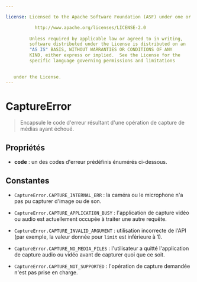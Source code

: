 ```yaml
---

license: Licensed to the Apache Software Foundation (ASF) under one or more contributor license agreements. See the NOTICE file distributed with this work for additional information regarding copyright ownership. The ASF licenses this file to you under the Apache License, Version 2.0 (the "License"); you may not use this file except in compliance with the License. You may obtain a copy of the License at

           http://www.apache.org/licenses/LICENSE-2.0
    
         Unless required by applicable law or agreed to in writing,
         software distributed under the License is distributed on an
         "AS IS" BASIS, WITHOUT WARRANTIES OR CONDITIONS OF ANY
         KIND, either express or implied.  See the License for the
         specific language governing permissions and limitations
    

   under the License.
---
```


# CaptureError

> Encapsule le code d'erreur résultant d'une opération de capture de médias ayant échoué.

## Propriétés

*   **code** : un des codes d'erreur prédéfinis énumérés ci-dessous.

## Constantes

*   `CaptureError.CAPTURE_INTERNAL_ERR` : la caméra ou le microphone n'a pas pu capturer d'image ou de son.

*   `CaptureError.CAPTURE_APPLICATION_BUSY` : l'application de capture vidéo ou audio est actuellement occupée à traiter une autre requête.

*   `CaptureError.CAPTURE_INVALID_ARGUMENT` : utilisation incorrecte de l'API (par exemple, la valeur donnée pour `limit` est inférieure à 1).

*   `CaptureError.CAPTURE_NO_MEDIA_FILES` : l'utilisateur a quitté l'application de capture audio ou vidéo avant de capturer quoi que ce soit.

*   `CaptureError.CAPTURE_NOT_SUPPORTED` : l'opération de capture demandée n'est pas prise en charge.